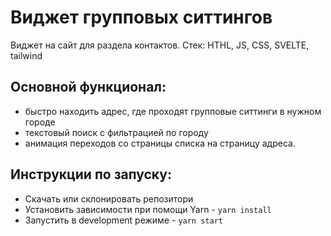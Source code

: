 # Виджет групповых ситтингов
Виджет на сайт для раздела контактов.
Стек: HTHL, JS, CSS, SVELTE, tailwind

## Основной функционал:
- быстро находить адрес, где проходят групповые ситтинги в нужном городе 
- текстовый поиск с фильтрацией по городу 
- анимация переходов со страницы списка на страницу адреса. 

## Инструкции по запуску:
- Скачать или склонировать репозитори
- Установить зависимости при помощи Yarn - `yarn install`
- Запустить в development режиме - `yarn start`

